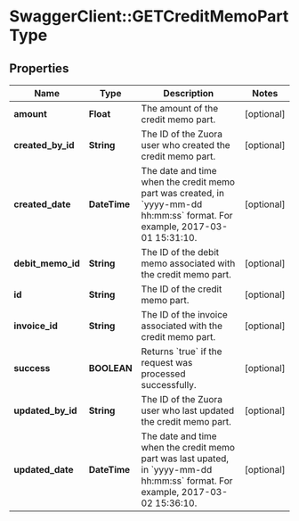 # SwaggerClient::GETCreditMemoPartType

## Properties
Name | Type | Description | Notes
------------ | ------------- | ------------- | -------------
**amount** | **Float** | The amount of the credit memo part.  | [optional] 
**created_by_id** | **String** | The ID of the Zuora user who created the credit memo part.  | [optional] 
**created_date** | **DateTime** | The date and time when the credit memo part was created, in &#x60;yyyy-mm-dd hh:mm:ss&#x60; format. For example, 2017-03-01 15:31:10.  | [optional] 
**debit_memo_id** | **String** | The ID of the debit memo associated with the credit memo part.  | [optional] 
**id** | **String** | The ID of the credit memo part.  | [optional] 
**invoice_id** | **String** | The ID of the invoice associated with the credit memo part.  | [optional] 
**success** | **BOOLEAN** | Returns &#x60;true&#x60; if the request was processed successfully. | [optional] 
**updated_by_id** | **String** | The ID of the Zuora user who last updated the credit memo part.  | [optional] 
**updated_date** | **DateTime** | The date and time when the credit memo part was last upated, in &#x60;yyyy-mm-dd hh:mm:ss&#x60; format. For example, 2017-03-02 15:36:10.  | [optional] 


